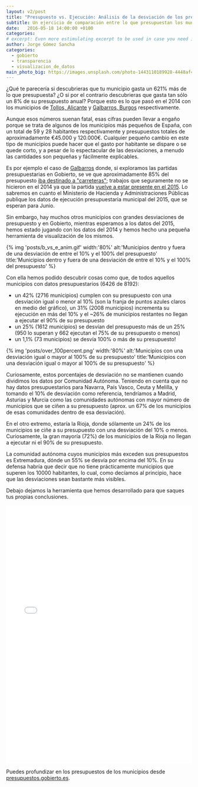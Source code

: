 ```yaml
---
layout: v2/post
title: "Presupuesto vs. Ejecución: Análisis de la desviación de los presupuestos municipales y el gasto real"
subtitle: Un ejercicio de comparación entre lo que presupuestan los municipios de España y lo que realmente acaban gastando
date:   2016-05-18 14:00:00 +0100
categories:
# excerpt: Even more estimulating excerpt to be used in case you need it.
author: Jorge Gómez Sancha
categories:
  - gobierto
  - transparencia
  - visualizacion_de_datos
main_photo_big: https://images.unsplash.com/photo-1443110189928-4448af4a2bc5?ixlib=rb-0.3.5&q=70&fm=jpg&crop=entropy&w=1600&h=700&fit=crop&s=c196b4d48c998f817f60f28ff2564500
---
```


¿Qué te parecería si descubrieras que tu municipio gasta un 621% más de lo que presupuesta? ¿O si por el contrario descubrieras que gasta tan sólo un 8% de su presupuesto anual? Porque esto es lo que pasó en el 2014 con los municipios de [Tollos, Alicante](https://presupuestos.gobierto.es/places/tollos/2014) y [Galbarros, Burgos](https://presupuestos.gobierto.es/places/galbarros/2014) respectivamente.

Aunque esos números suenan fatal, esas cifras pueden llevar a engaño porque se trata de algunos de los municipios más pequeños de España, con un total de 59 y 28 habitantes respectivamente y presupuestos totales de aproximadamente €45.000 y 120.000€. Cualquier pequeño cambio en este tipo de municipios puede hacer que el gasto por habitante se dispare o se quede corto, y a pesar de lo espectacular de las desviaciones, a menudo las cantidades son pequeñas y fácilmente explicables.

Es por ejemplo el caso de [Galbarros](https://presupuestos.gobierto.es/places/galbarros/2014) donde, si exploramos las partidas presupuestarias en Gobierto, se ve que aproximadamente 85% del presupuesto [iba destinado a "carreteras"](https://presupuestos.gobierto.es/budget_lines/galbarros/2014/453/G/functional); trabajos que seguramente no se hicieron en el 2014 ya que la partida [vuelve a estar presente en el 2015](https://presupuestos.gobierto.es/budget_lines/galbarros/2015/453/G/functional). Lo sabremos en cuanto el Ministerio de Hacienda y Administraciones Públicas publique los datos de ejecución presupuestaria municipal del 2015, que se esperan para Junio.

Sin embargo, hay muchos otros municipios con grandes desviaciones de presupuesto y en Gobierto, mientras esperamos a los datos del 2015, hemos estado jugando con los datos del 2014 y hemos hecho una pequeña herramienta de visualización de los mismos.

{% img 'posts/b_vs_e_anim.gif' width:'80%' alt:'Municipios dentro y fuera de una desviación de entre el 10% y el 100% del presupuesto' title:'Municipios dentro y fuera de una desviación de entre el 10% y el 100% del presupuesto' %}

Con ella hemos podido descubrir cosas como que, de todos aquellos municipios con datos presupuestarios (6426 de 8192):

* un 42% (2716 municipios) cumplen con su presupuesto con una desviación igual o menor al 10% (son la franja de puntos azules claros en medio del gráfico), un 31% (2008 municipios) incrementa su ejecución en más del 10% y el ~26% de municipios restantes no llegan a ejecutar el 90% de su presupuesto
* un 25% (1612 municipios) se desvían del presupuesto más de un 25% (950 lo superan y 662 ejecutan el 75% de su presupuesto o menos)
* un 1,1% (73 municipios) se desvía 100% o más de su presupuesto!

{% img 'posts/over_100percent.png' width:'80%' alt:'Municipios con una desviación igual o mayor al 100% de su presupuesto' title:'Municipios con una desviación igual o mayor al 100% de su presupuesto' %}

Curiosamente, estos porcentajes de desviación no se mantienen cuando dividimos los datos por Comunidad Autónoma. Teniendo en cuenta que no hay datos presupuestarios para Navarra, País Vasco, Ceuta y Melilla, y tomando el 10% de desviación como referencia, tendríamos a Madrid, Asturias y Murcia como las comunidades autónomas con mayor número de municipios que se ciñen a su presupuesto (aprox. un 67% de los municipios de esas comunidades dentro de esa desviación).

En el otro extremo, estaría la Rioja, donde sólamente un 24% de los municipios se ciñe a su presupuesto con una desviación del 10% o menos. Curiosamente, la gran mayoría (72%) de los municipios de la Rioja no llegan a ejecutar ni el 90% de su presupuesto.

La comunidad autónoma cuyos municipios más exceden sus presupuestos es Extremadura, dónde un 55% se desvía por encima del 10%. En su defensa habría que decir que no tiene prácticamente municipios que superen los 10000 habitantes, lo cual, como decíamos al principio, hace que las desviaciones sean bastante más visibles.

Debajo dejamos la herramienta que hemos desarrollado para que saques tus propias conclusiones.


<script type="text/javascript" src="https://cdnjs.cloudflare.com/ajax/libs/iframe-resizer/3.5.3/iframeResizer.min.js"></script>
<iframe src="/pages/presus_vs_ejecucion_2014.html" class="min_full_wide" style="height:700px; width: 100%" frameborder="0" marginwidth="0" marginheight="0" scrolling="yes"></iframe>

Puedes profundizar en los presupuestos de los municipios desde <a href="http://presupuestos.gobierto.es">presupuestos.gobierto.es</a>.

<script type="text/javascript">iFrameResize( {heightCalculationMethod: 'documentElementOffset', checkOrigin:false}, 'iframe' );</script>
